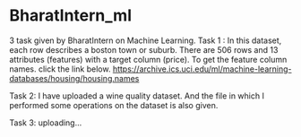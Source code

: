 # BharatIntern_ml
3 task given by BharatIntern on Machine Learning.
Task 1 :
In this dataset, each row describes a boston town or suburb. There are 506 rows and 13 attributes (features) with a target column (price). 
To get the feature column names. click the link below.
https://archive.ics.uci.edu/ml/machine-learning-databases/housing/housing.names

Task 2:
I have uploaded a wine quality dataset. And the file in which I performed some operations on the dataset is also given.

Task 3:
uploading...
